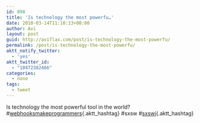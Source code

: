 ```yaml
---
id: 898
title: 'Is technology the most powerfu…'
date: 2010-03-14T11:10:13+00:00
author: Avi
layout: post
guid: http://aviflax.com/post/is-technology-the-most-powerfu/
permalink: /post/is-technology-the-most-powerfu/
aktt_notify_twitter:
  - 'yes'
aktt_twitter_id:
  - "10472382466"
categories:
  - none
tags:
  - tweet
---
```

Is technology the most powerful tool in the world? #[webhooksmakeprogrammers](http://search.twitter.com/search?q=%23webhooksmakeprogrammers){.aktt_hashtag} #sxsw #[sxswi](http://search.twitter.com/search?q=%23sxswi){.aktt_hashtag}